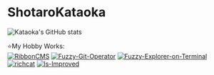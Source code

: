 # ShotaroKataoka
![Kataoka's GitHub stats](https://github-readme-stats-mu-mauve.vercel.app/api?username=ShotaroKataoka&count_private=true&show_icons=true&theme=radical)


:star:My Hobby Works:  
[![RibbonCMS](https://github-readme-stats-mu-mauve.vercel.app/api/pin/?username=RibbonCMS&repo=RibbonCMS&theme=gruvbox)](https://github.com/RibbonCMS/RibbonCMS)
[![Fuzzy-Git-Operator](https://github-readme-stats-mu-mauve.vercel.app/api/pin/?username=ShotaroKataoka&repo=Fuzzy-Git-Operator&theme=gruvbox)](https://github.com/ShotaroKataoka/Fuzzy-Git-Operator)
[![Fuzzy-Explorer-on-Terminal](https://github-readme-stats-mu-mauve.vercel.app/api/pin/?username=Fuzzy-Explorer&repo=Fuzzy-Explorer-on-Terminal&theme=gruvbox)](https://github.com/Fuzzy-Explorer/Fuzzy-Explorer-on-Terminal)
[![richcat](https://github-readme-stats-mu-mauve.vercel.app/api/pin/?username=richcat-dev&repo=richcat&theme=gruvbox)](https://github.com/richcat-dev/richcat)
[![ls-Improved](https://github-readme-stats-mu-mauve.vercel.app/api/pin/?username=ShotaroKataoka&repo=ls-Improved&theme=gruvbox)](https://github.com/ShotaroKataoka/ls-Improved)

<!--
**ShotaroKataoka/ShotaroKataoka** is a ✨ _special_ ✨ repository because its `README.md` (this file) appears on your GitHub profile.

Here are some ideas to get you started:

- 🔭 I’m currently working on ...
- 🌱 I’m currently learning ...
- 👯 I’m looking to collaborate on ...
- 🤔 I’m looking for help with ...
- 💬 Ask me about ...
- 📫 How to reach me: ...
- 😄 Pronouns: ...
- ⚡ Fun fact: ...
-->
